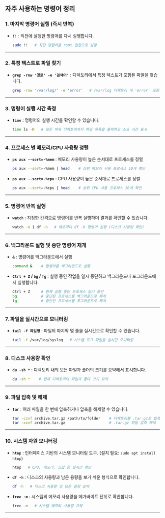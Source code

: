 자주 사용하는 명령어 정리
---

### 1. 마지막 명령어 실행 (즉시 반복)

- **`!!`** : 직전에 실행한 명령어를 다시 실행합니다.
  ```bash
  sudo !!   # 직전 명령어를 root 권한으로 실행
  ```

---

### 2. 특정 텍스트로 파일 찾기

- **`grep -rnw '경로' -e '검색어'`** : 디렉토리에서 특정 텍스트가 포함된 파일을 찾습니다.
  ```bash
  grep -rnw '/var/log/' -e 'error'   # /var/log 디렉토리 내 'error' 포함된 파일과 줄 번호 표시
  ```

---

### 3. 명령어 실행 시간 측정

- **`time`** : 명령어의 실행 시간을 확인할 수 있습니다.
  ```bash
  time ls -R   # 모든 하위 디렉토리까지 파일 목록을 출력하고 소요 시간 표시
  ```

---

### 4. 프로세스 별 메모리/CPU 사용량 정렬

- **`ps aux --sort=-%mem`** : 메모리 사용량이 높은 순서대로 프로세스를 정렬
  ```bash
  ps aux --sort=-%mem | head    # 상위 메모리 사용 프로세스 10개 확인
  ```
- **`ps aux --sort=-%cpu`** : CPU 사용량이 높은 순서대로 프로세스를 정렬
  ```bash
  ps aux --sort=-%cpu | head    # 상위 CPU 사용 프로세스 10개 확인
  ```

---

### 5. 명령어 반복 실행

- **`watch`** : 지정한 간격으로 명령어를 반복 실행하며 결과를 확인할 수 있습니다.
  ```bash
  watch -n 1 df -h   # 매초마다 df -h 명령어 실행 (디스크 사용량 확인)
  ```

---

### 6. 백그라운드 실행 및 중단 명령어 재개

- **`&`** : 명령어를 백그라운드에서 실행
  ```bash
  command &    # 명령어를 백그라운드로 실행
  ```
- **`Ctrl + Z` / `bg` / `fg`** : 실행 중인 작업을 일시 중단하고 백그라운드나 포그라운드에서 실행합니다.
  ```bash
  Ctrl + Z     # 현재 실행 중인 프로세스 일시 중단
  bg           # 중단된 프로세스를 백그라운드로 재개
  fg           # 중단된 프로세스를 포그라운드로 재개
  ```

---

### 7. 파일을 실시간으로 모니터링

- **`tail -f 파일명`** : 파일의 마지막 몇 줄을 실시간으로 확인할 수 있습니다.
  ```bash
  tail -f /var/log/syslog   # 시스템 로그 파일을 실시간 모니터링
  ```

---

### 8. 디스크 사용량 확인

- **`du -sh *`** : 디렉토리 내의 모든 파일과 폴더의 크기를 요약해서 표시합니다.
  ```bash
  du -sh *    # 현재 디렉토리의 파일과 폴더 크기 요약
  ```

---

### 9. 파일 압축 및 해제

- **`tar`** : 여러 파일을 한 번에 압축하거나 압축을 해제할 수 있습니다.
  ```bash
  tar -czvf archive.tar.gz /path/to/folder    # 디렉토리를 .tar.gz로 압축
  tar -xzvf archive.tar.gz                    # .tar.gz 파일 압축 해제
  ```

---

### 10. 시스템 자원 모니터링

- **`htop`** : 인터페이스 기반의 시스템 모니터링 도구. (설치 필요: `sudo apt install htop`)
  ```bash
  htop   # CPU, 메모리, 스왑 등 실시간 확인
  ```

- **`df -h`** : 디스크의 사용량과 남은 용량을 보기 쉬운 형식으로 확인합니다.
  ```bash
  df -h   # 디스크 사용량 및 남은 용량 요약
  ```

- **`free -m`** : 시스템의 메모리 사용량을 메가바이트 단위로 확인합니다.
  ```bash
  free -m   # 시스템 메모리 사용량 요약
  ```

---
